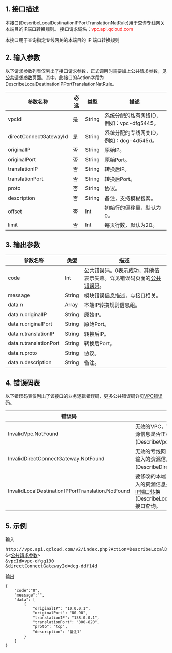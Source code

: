 ## 1. 接口描述

本接口(DescribeLocalDestinationIPPortTranslationNatRule)用于查询专线网关本端目的IP端口转换规则。
接口请求域名：<font style="color:red">vpc.api.qcloud.com</font>

本接口用于查询指定专线网关的本端目的 IP 端口转换规则

## 2. 输入参数
以下请求参数列表仅列出了接口请求参数，正式调用时需要加上公共请求参数，见<a href="/doc/api/372/4153" title="公共请求参数">公共请求参数</a>页面。其中，此接口的Action字段为DescribeLocalDestinationIPPortTranslationNatRule。

| 参数名称 | 必选  | 类型 | 描述 |
|---------|---------|---------|---------|
| vpcId | 是 | String | 系统分配的私有网络ID，例如：vpc-dfg5445。 |
| directConnectGatewayId | 是 | String | 系统分配的专线网关ID，例如：dcg-4d545d。 |
| originalIP | 否 | String | 原始IP。 |
| originalPort | 否 | String | 原始Port。 |
| translationIP | 否 | String | 转换后IP。 |
| translationPort | 否 | String |转换后Port。 |
| proto | 否 | String | 协议。 |
| description | 否 | String | 备注，支持模糊搜索。|
| offset | 否 | Int | 初始行的偏移量，默认为0。 |
| limit | 否 | Int | 每页行数，默认为20。 |

## 3. 输出参数

| 参数名称 | 类型 | 描述 |
|---------|---------|---------|
| code | Int | 公共错误码。0表示成功，其他值表示失败。详见错误码页面的<a href="/document/api/215/4781" title="公共错误码">公共错误码</a>。|
| message | String | 模块错误信息描述，与接口相关。|
| data.n | Array | 本端IP转换规则信息组。|
| data.n.originalIP | String | 原始IP。 |
| data.n.originalPort | String | 原始Port。 |
| data.n.translationIP | String | 转换后IP。|
| data.n.translationPort | String | 转换后Port。|
| data.n.proto | String | 协议。|
| data.n.description | String | 备注。|

## 4. 错误码表
  以下错误码表仅列出了该接口的业务逻辑错误码，更多公共错误码详见<a href="/doc/api/245/4924" title="VPC错误码">VPC错误码</a>。
 
| 错误码 | 描述 |
|---------|---------|
| InvalidVpc.NotFound | 无效的VPC，VPC资源不存在。请再次核实您输入的资源信息是否正确。可调用<a href="/doc/api/245/%e5%88%9b%e5%bb%ba%e7%a7%81%e6%9c%89%e7%bd%91%e7%bb%9c" title="查询私有网络列表">查询私有网络列表</a>(DescribeVpcEx)接口查询。|
| InvalidDirectConnectGateway.NotFound | 无效的专线网关，专线网关资源不存在。请再次核实您输入的资源信息是否正确。可调用<a href="/doc/api/245/%e6%9f%a5%e8%af%a2%e4%b8%93%e7%ba%bf%e7%bd%91%e5%85%b3" title="查询专线网关">查询专线网关</a>(DescribeDirectConnectGateway)接口查询。|
| InvalidLocalDestinationIPPortTranslation.NotFound | 要修改的本端目的IP端口转换不存在，请再次核实您输入的资源信息是否正确。可调用<a href="/doc/api/245/%e6%9f%a5%e8%af%a2%e4%b8%93%e7%ba%bf%e7%bd%91%e5%85%b3%e6%9c%ac%e7%ab%af%e7%9b%ae%e7%9a%84IP%e7%ab%af%e5%8f%a3%e8%bd%ac%e6%8d%a2" title="查询专线网关本端目的IP端口转换">查询专线网关本端目的IP端口转换</a>(DescribeLocalDestinationIPPortTranslationNatRule)接口查询。|

## 5. 示例
输入
<pre>
http://vpc.api.qcloud.com/v2/index.php?Action=DescribeLocalDestinationIPPortTranslationNatRule
&<<a href="/doc/api/229/6976">公共请求参数</a>>
&vpcId=vpc-dfgg190
&directConnectGatewayId=dcg-ddf14d
</pre>
输出
```
{
    "code":"0",
    "message":"",
    "data": [
        {
            "originalIP": "10.0.0.1",
            "originalPort": "80-90",
            "translationIP": "138.0.0.1",
            "translationPort": "800-820",
            "proto": "tcp",
            "description": "备注1"
        }
    ]
}
```

